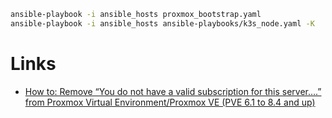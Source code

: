 ```bash
ansible-playbook -i ansible_hosts proxmox_bootstrap.yaml
ansible-playbook -i ansible_hosts ansible-playbooks/k3s_node.yaml -K
```


# Links

- [How to: Remove “You do not have a valid subscription for this server….” from Proxmox Virtual Environment/Proxmox VE (PVE 6.1 to 8.4 and up)](https://dannyda.com/2020/05/17/how-to-remove-you-do-not-have-a-valid-subscription-for-this-server-from-proxmox-virtual-environment-6-1-2-proxmox-ve-6-1-2-pve-6-1-2/)
